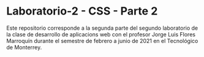 # Laboratorio-2 - CSS - Parte 2

Este repositorio corresponde a la segunda parte del segundo laboratorio de la clase de desarrollo de aplicacions web con el profesor Jorge Luis Flores Marroquín durante el semestre de febrero a junio de 2021 en el Tecnológico de Monterrey.
